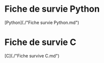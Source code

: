 # Fiche de survie Python

[Python](./"Fiche survie Python.md")

# Fiche de survie C
[C](./"Fiche survive C.md")
